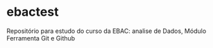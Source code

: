 # ebactest
Repositório para estudo do curso da EBAC: analise de Dados, Módulo Ferramenta Git e Github
